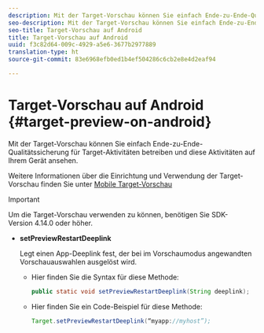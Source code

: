 ```yaml
---
description: Mit der Target-Vorschau können Sie einfach Ende-zu-Ende-Qualitätssicherung für Target-Aktivitäten betreiben und diese Aktivitäten auf Ihrem Gerät ansehen.
seo-description: Mit der Target-Vorschau können Sie einfach Ende-zu-Ende-Qualitätssicherung für Target-Aktivitäten betreiben und diese Aktivitäten auf Ihrem Gerät ansehen.
seo-title: Target-Vorschau auf Android
title: Target-Vorschau auf Android
uuid: f3c82d64-009c-4929-a5e6-3677b2977889
translation-type: ht
source-git-commit: 83e6968efb0ed1b4ef504286c6cb2e8e4d2eaf94

---
```



# Target-Vorschau auf Android {#target-preview-on-android}

Mit der Target-Vorschau können Sie einfach Ende-zu-Ende-Qualitätssicherung für Target-Aktivitäten betreiben und diese Aktivitäten auf Ihrem Gerät ansehen.

Weitere Informationen über die Einrichtung und Verwendung der Target-Vorschau finden Sie unter [Mobile Target-Vorschau](https://docs.adobe.com/content/help/de-DE/target/using/implement-target/mobile-apps/target-mobile-preview.html)

>[!IMPORTANT]
>
>Um die Target-Vorschau verwenden zu können, benötigen Sie SDK-Version 4.14.0 oder höher.

* **setPreviewRestartDeeplink**

   Legt einen App-Deeplink fest, der bei im Vorschaumodus angewandten Vorschauauswahlen ausgelöst wird.

   * Hier finden Sie die Syntax für diese Methode:

      ```java
      public static void setPreviewRestartDeeplink(String deeplink);
      ```

   * Hier finden Sie ein Code-Beispiel für diese Methode:

      ```java
      Target.setPreviewRestartDeeplink(“myapp://myhost”); 
      ```

